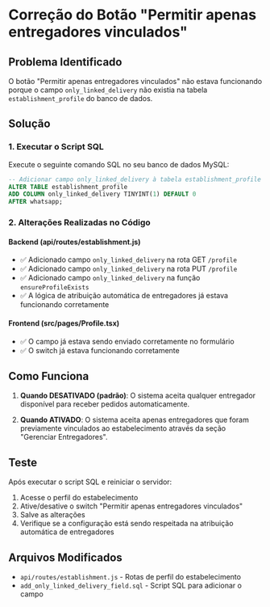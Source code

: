 # Correção do Botão "Permitir apenas entregadores vinculados"

## Problema Identificado
O botão "Permitir apenas entregadores vinculados" não estava funcionando porque o campo `only_linked_delivery` não existia na tabela `establishment_profile` do banco de dados.

## Solução

### 1. Executar o Script SQL
Execute o seguinte comando SQL no seu banco de dados MySQL:

```sql
-- Adicionar campo only_linked_delivery à tabela establishment_profile
ALTER TABLE establishment_profile 
ADD COLUMN only_linked_delivery TINYINT(1) DEFAULT 0 
AFTER whatsapp;
```

### 2. Alterações Realizadas no Código

#### Backend (api/routes/establishment.js)
- ✅ Adicionado campo `only_linked_delivery` na rota GET `/profile`
- ✅ Adicionado campo `only_linked_delivery` na rota PUT `/profile`
- ✅ Adicionado campo `only_linked_delivery` na função `ensureProfileExists`
- ✅ A lógica de atribuição automática de entregadores já estava funcionando corretamente

#### Frontend (src/pages/Profile.tsx)
- ✅ O campo já estava sendo enviado corretamente no formulário
- ✅ O switch já estava funcionando corretamente

## Como Funciona

1. **Quando DESATIVADO (padrão)**: O sistema aceita qualquer entregador disponível para receber pedidos automaticamente.

2. **Quando ATIVADO**: O sistema aceita apenas entregadores que foram previamente vinculados ao estabelecimento através da seção "Gerenciar Entregadores".

## Teste

Após executar o script SQL e reiniciar o servidor:

1. Acesse o perfil do estabelecimento
2. Ative/desative o switch "Permitir apenas entregadores vinculados"
3. Salve as alterações
4. Verifique se a configuração está sendo respeitada na atribuição automática de entregadores

## Arquivos Modificados
- `api/routes/establishment.js` - Rotas de perfil do estabelecimento
- `add_only_linked_delivery_field.sql` - Script SQL para adicionar o campo 